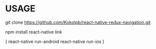 # USAGE
git clone https://github.com/Kokolpb/react-native-redux-navigation.git

npm install
react-native link

{
react-native run-android
react-native run-ios
}

